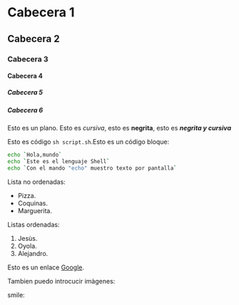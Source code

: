 # Cabecera 1

## Cabecera 2

### Cabecera 3

#### Cabecera 4

##### Cabecera 5

##### Cabecera 6

Esto es un plano. Esto es *cursiva*, esto es **negrita**, esto es ***negrita y cursiva***

Esto es código `sh script.sh`.Esto es un código bloque:

```sh
echo `Hola,mundo`
echo `Este es el lenguaje Shell`
echo `Con el mando "echo" muestro texto por pantalla`
```
Lista no ordenadas:

* Pizza.
* Coquinas.
* Marguerita.

Listas ordenadas:

1. Jesùs.
2. Oyola.
3. Alejandro.


Esto es un enlace [Google](http://google.com).

Tambien puedo introcucir imàgenes:

smile:
